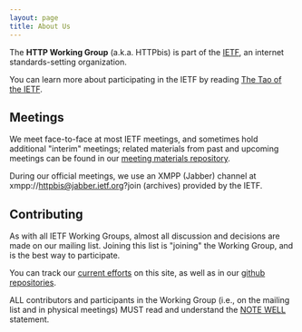 ```yaml
---
layout: page
title: About Us
---
```


The **HTTP Working Group** (a.k.a. HTTPbis) is part of the [IETF](http://www.ietf.org/), an internet standards-setting organization.

You can learn more about participating in the IETF by reading [The Tao of the IETF](http://www.ietf.org/tao.html).

## Meetings

We meet face-to-face at most IETF meetings, and sometimes hold additional "interim" meetings; related materials from past and upcoming meetings can be found in our [meeting materials repository]().

During our official meetings, we use an XMPP (Jabber) channel at xmpp://httpbis@jabber.ietf.org?join (​archives) provided by the IETF.

## Contributing

As with all IETF Working Groups, almost all discussion and decisions are made on our mailing list. Joining this list is "joining" the Working Group, and is the best way to participate.

You can track our [current efforts](/wip/) on this site, as well as in our [github repositories](https://github.com/httpwg/).

ALL contributors and participants in the Working Group (i.e., on the mailing list and in physical meetings) MUST read and understand the ​[NOTE WELL](http://www.ietf.org/about/note-well.html) statement.

